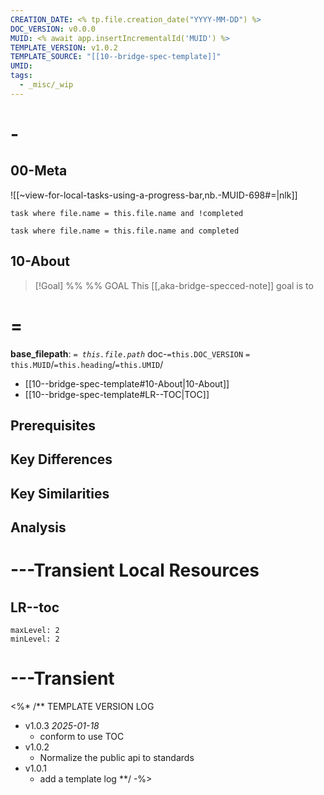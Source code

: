 ```yaml
---
CREATION_DATE: <% tp.file.creation_date("YYYY-MM-DD") %>
DOC_VERSION: v0.0.0
MUID: <% await app.insertIncrementalId('MUID') %>
TEMPLATE_VERSION: v1.0.2
TEMPLATE_SOURCE: "[[10--bridge-spec-template]]"
UMID: 
tags:
  - _misc/_wip
---
```


# -

## 00-Meta

![[~view-for-local-tasks-using-a-progress-bar,nb.-MUID-698#=|nlk]]

```dataview
task where file.name = this.file.name and !completed
```

```dataview
task where file.name = this.file.name and completed
```

## 10-About

> [!Goal] %%  %% GOAL
> This [[,aka-bridge-specced-note]] goal is to 

# =

**base_filepath**: *`= this.file.path`* doc-`=this.DOC_VERSION` `= this.MUID`/`=this.heading`/`=this.UMID`/

* [[10--bridge-spec-template#10-About|10-About]]
* [[10--bridge-spec-template#LR--TOC|TOC]]
## Prerequisites



## Key Differences
## Key Similarities

## Analysis



# ---Transient Local Resources

## LR--toc
```toc
maxLevel: 2
minLevel: 2
```

# ---Transient

<%* /** TEMPLATE VERSION LOG
- v1.0.3 *2025-01-18*
	- conform to use TOC
- v1.0.2
	- Normalize the public api to standards
- v1.0.1 
  - add a template log
**/ 
-%>